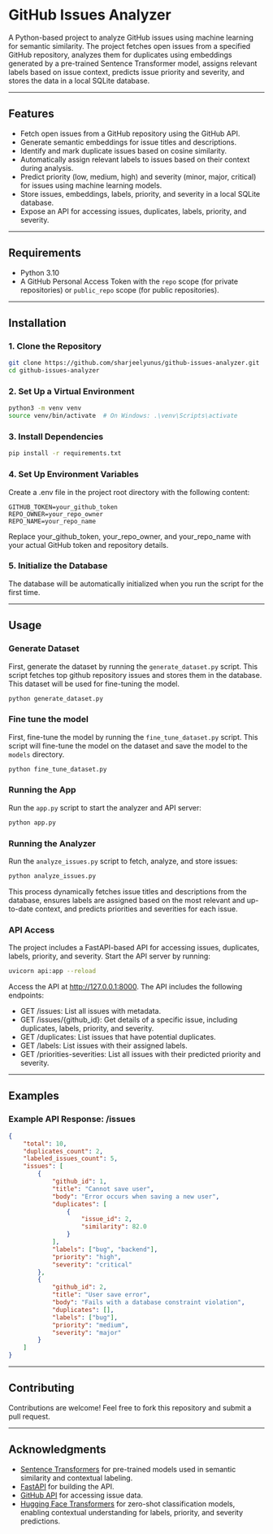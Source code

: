 # GitHub Issues Analyzer

A Python-based project to analyze GitHub issues using machine learning for semantic similarity. The project fetches open issues from a specified GitHub repository, analyzes them for duplicates using embeddings generated by a pre-trained Sentence Transformer model, assigns relevant labels based on issue context, predicts issue priority and severity, and stores the data in a local SQLite database.

---

## Features

- Fetch open issues from a GitHub repository using the GitHub API.
- Generate semantic embeddings for issue titles and descriptions.
- Identify and mark duplicate issues based on cosine similarity.
- Automatically assign relevant labels to issues based on their context during analysis.
- Predict priority (low, medium, high) and severity (minor, major, critical) for issues using machine learning models.
- Store issues, embeddings, labels, priority, and severity in a local SQLite database.
- Expose an API for accessing issues, duplicates, labels, priority, and severity.

---

## Requirements

- Python 3.10
- A GitHub Personal Access Token with the `repo` scope (for private repositories) or `public_repo` scope (for public repositories).

---

## Installation

### 1. Clone the Repository

```bash
git clone https://github.com/sharjeelyunus/github-issues-analyzer.git
cd github-issues-analyzer
```

### 2. Set Up a Virtual Environment

```bash
python3 -m venv venv
source venv/bin/activate  # On Windows: .\venv\Scripts\activate
```

### 3. Install Dependencies

```bash
pip install -r requirements.txt
```

### 4. Set Up Environment Variables

Create a .env file in the project root directory with the following content:

```plaintext
GITHUB_TOKEN=your_github_token
REPO_OWNER=your_repo_owner
REPO_NAME=your_repo_name
```

Replace your_github_token, your_repo_owner, and your_repo_name with your actual GitHub token and repository details.

### 5. Initialize the Database

The database will be automatically initialized when you run the script for the first time.

---

## Usage

### Generate Dataset

First, generate the dataset by running the `generate_dataset.py` script. This script fetches top github repository issues and stores them in the database. This dataset will be used for fine-tuning the model.

```bash
python generate_dataset.py
```

### Fine tune the model

First, fine-tune the model by running the `fine_tune_dataset.py` script. This script will fine-tune the model on the dataset and save the model to the `models` directory.

```bash
python fine_tune_dataset.py
```

### Running the App

Run the `app.py` script to start the analyzer and API server:

```bash
python app.py
```

### Running the Analyzer

Run the `analyze_issues.py` script to fetch, analyze, and store issues:

```bash
python analyze_issues.py
```

This process dynamically fetches issue titles and descriptions from the database, ensures labels are assigned based on the most relevant and up-to-date context, and predicts priorities and severities for each issue.

### API Access

The project includes a FastAPI-based API for accessing issues, duplicates, labels, priority, and severity. Start the API server by running:

```bash
uvicorn api:app --reload
```

Access the API at <http://127.0.0.1:8000>. The API includes the following endpoints:

- GET /issues: List all issues with metadata.
- GET /issues/{github_id}: Get details of a specific issue, including duplicates, labels, priority, and severity.
- GET /duplicates: List issues that have potential duplicates.
- GET /labels: List issues with their assigned labels.
- GET /priorities-severities: List all issues with their predicted priority and severity.

---

## Examples

### Example API Response: /issues

```json
{
    "total": 10,
    "duplicates_count": 2,
    "labeled_issues_count": 5,
    "issues": [
        {
            "github_id": 1,
            "title": "Cannot save user",
            "body": "Error occurs when saving a new user",
            "duplicates": [
                {
                    "issue_id": 2,
                    "similarity": 82.0
                }
            ],
            "labels": ["bug", "backend"],
            "priority": "high",
            "severity": "critical"
        },
        {
            "github_id": 2,
            "title": "User save error",
            "body": "Fails with a database constraint violation",
            "duplicates": [],
            "labels": ["bug"],
            "priority": "medium",
            "severity": "major"
        }
    ]
}
```

---

## Contributing

Contributions are welcome! Feel free to fork this repository and submit a pull request.

---

## Acknowledgments

- [Sentence Transformers](https://www.sbert.net/) for pre-trained models used in semantic similarity and contextual labeling.
- [FastAPI](https://fastapi.tiangolo.com) for building the API.
- [GitHub API](https://docs.github.com/en/rest) for accessing issue data.
- [Hugging Face Transformers](https://huggingface.co/transformers/) for zero-shot classification models, enabling contextual understanding for labels, priority, and severity predictions.
